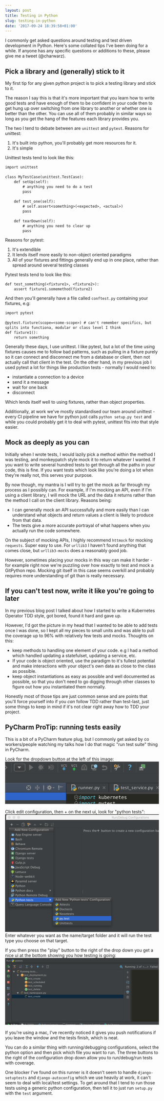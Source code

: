 ```yaml
---
layout: post
title: Testing in Python
slug: testing-in-python
date: '2017-09-24 18:39:58+01:00'
---
```

I commonly get asked questions around testing and test driven development in Python. Here's some collated tips I've been doing for a while. If anyone has any specific questions or additions to these, please give me a tweet (@charwarz).

## Pick a library and (generally) stick to it
My first tip for any given python project is to pick a testing library and stick to it.

The reason I say this is that it's more important that you learn how to write good tests and have enough of them to be confident in your code then to get hung up over switching from one library to another or whether one is better than the other. You can use all of them probably in similar ways so long as you get the hang of the features each library provides you.

The two I tend to debate between are `unittest` and `pytest`. Reasons for unittest:
1. It's built into python, you'll probably get more resources for it. 
1. It's simple

Unittest tests tend to look like this:
```
import unittest

class MyTestCase(unittest.TestCase):
    def setUp(self):
        # anything you need to do a test
        pass
    
    def test_one(self):
        # self.assert<something>(<expected>, <actual>)
        pass

    def tearDown(self):
        # anything you need to clear up
        pass
```

Reasons for pytest:
1. It's extendible
1. It lends itself more easily to non-object oriented paradigms
1. All of your fixtures and fittings generally end up in one place, rather than spread around several testing classes

Pytest tests tend to look like this:
```
def test_something(<fixture1>, <fixture2>):
    assert fixture1.somemethod(fixture2)
```
And then you'll generally have a file called `conftest.py` containing your fixtures, e.g:
```
import pytest

@pytest.fixture(scope=<some-scope>) # can't remember specifics, but splits into functiona, modular or class level I think
def fixture1():
    return something
```

Generally these days, I use unittest. I like pytest, but a lot of the time using fixtures causes me to follow bad patterns, such as pulling in a fixture purely so it can connect and disconnect me from a database or client, then not actually call that client in the test.
On the other hand, in my previous job I used pytest a lot for things like production tests - normally I would need to:
- instantiate a connection to a device
- send it a message
- wait for one back
- disconnect

Which lends itself well to using fixtures, rather than object properties.

Additionally, at work we've mostly standardised our team around unittest - every CI pipeline we have for python just calls `python setup.py test` and while you could probably get it to deal with pytest, unittest fits into that style easier.

## Mock as deeply as you can
Initially when I wrote tests, I would lazily pick a method within the method I was testing, and monkeypatch style mock it to return whatever I wanted.
If you want to write several hundred tests to get through all the paths in your code, this is fine.
If you want tests which look like you're doing a lot when they're really not, this serves your purpose.

By now though, my mantra is I will try to get the mock as far through my process as I possibly can. For example, if I'm mocking an API, even if I'm using a client library, I will mock the URL and the data it returns rather than the method I call on the client library. Reasons being:
- I can generally mock an API successfully and more easily than I can understand what objects and return values a client is likely to produce from that data.
- The tests give a more accurate portrayal of what happens when you actually run the code somewhere.

On the subject of mocking APIs, I highly recommend `httmock` for mocking `requests`. Super easy to use. For `urllib3` I haven't found anything that comes close, but `urllib3-mocks` does a reasonably good job.

However, sometimes placing your mocks in this way can make it harder - for example right now we're puzzling over how exactly to test and mock a GitPython repo. Mocking git itself in this case seems overkill and probably requires more understanding of git than is really necessary.

## If you can't test now, write it like you're going to later
In my previous blog post I talked about how I started to write a Kubernetes Operator TDD style, got bored, found it hard and gave up.

However, I'd got the picture in my head that I wanted to be able to add tests once I was done, so I kept all my pieces to small units and was able to pull the coverage up to 96% with relatively few tests and mocks.
Thoughts on this:
- keep methods to handling one element of your code. e.g I had a method which handled updating a statefulset, updating a service, etc.
- If your code is object oriented, use the paradigm to it's fullest potential and make interactions with your object's own data as close to the class as possible. 
- keep object instantiations as easy as possible and well documented as possible, so that you don't need to go digging through other classes to figure out how you instantiated them normally.

Honestly most of those tips are just common sense and are points that you'll force yourself into if you *can* follow TDD rather than test-last, just some things to keep in mind if it's not clear right away how to TDD your project.

## PyCharm ProTip: running tests easily
This is a bit of a PyCharm feature plug, but I commonly get asked by co workers/people watching my talks how I do that magic "run test suite" thing in PyCharm.

Look for the dropdown button at the left of this image:
![](/images/2017/09/pycharm-toolbar.png)

Click edit configuration, then + on the next ui, look for "python tests":
![](/images/2017/09/pycharm-edit.png)
Enter whatever you want as the name/target folder and it will run the test type you choose on that target.

If you then press the "play" button to the right of the drop down you get a nice ui at the bottom showing you how testing is going:
![](/images/2017/09/pycharm-testrunner.png)

If you're using a mac, I've recently noticed it gives you push notifications if you leave the window and the tests finish, which is neat.

You can do a similar thing with running/debugging configurations, select the python option and then pick which file you want to run. The three buttons to the right of the configuration drop down allow you to run/debug/run tests with coverage.

One blocker I've found on this runner is it doesn't seem to handle `django-setuptests` and `django-autoconfig` which we use heavily at work, it can't seem to deal with local/test settings. To get around that I tend to run those tests using a generic python configuration, then tell it to just run `setup.py` with the `test` argument.

